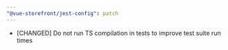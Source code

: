 ```yaml
---
"@vue-storefront/jest-config": patch
---
```


- [CHANGED] Do not run TS compilation in tests to improve test suite run times
